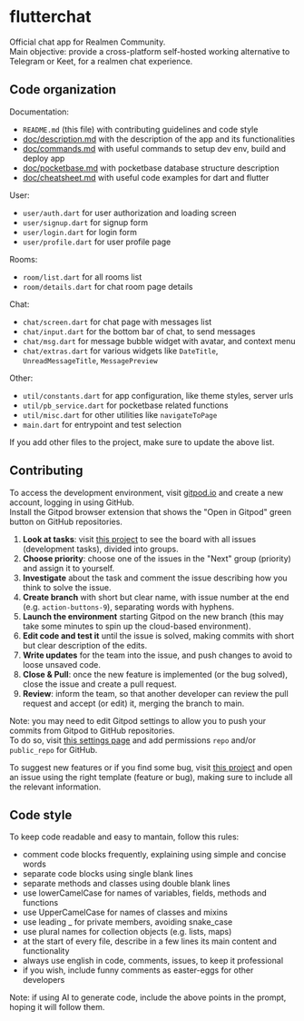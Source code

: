 # flutterchat

Official chat app for Realmen Community.<br/>
Main objective: provide a cross-platform self-hosted working alternative to Telegram or Keet, for a realmen chat experience.


## Code organization

Documentation:
- `README.md` (this file) with contributing guidelines and code style
- [doc/description.md](doc/description.md) with the description of the app and its functionalities
- [doc/commands.md](doc/commands.md) with useful commands to setup dev env, build and deploy app
- [doc/pocketbase.md](doc/pocketbase.md) with pocketbase database structure description
- [doc/cheatsheet.md](doc/cheatsheet.md) with useful code examples for dart and flutter

User:
- `user/auth.dart` for user authorization and loading screen
- `user/signup.dart` for signup form
- `user/login.dart` for login form
- `user/profile.dart` for user profile page

Rooms:
- `room/list.dart` for all rooms list
- `room/details.dart` for chat room page details

Chat:
- `chat/screen.dart` for chat page with messages list
- `chat/input.dart` for the bottom bar of chat, to send messages
- `chat/msg.dart` for message bubble widget with avatar, and context menu
- `chat/extras.dart` for various widgets like `DateTitle`, `UnreadMessageTitle`, `MessagePreview`

Other:
- `util/constants.dart` for app configuration, like theme styles, server urls
- `util/pb_service.dart` for pocketbase related functions 
- `util/misc.dart` for other utilities like `navigateToPage`
- `main.dart` for entrypoint and test selection

If you add other files to the project, make sure to update the above list.


## Contributing

To access the development environment, visit [gitpod.io](https://gitpod.io/) and create a new account, logging in using GitHub.<br/>
Install the Gitpod browser extension that shows the "Open in Gitpod" green button on GitHub repositories.

1. **Look at tasks**: visit [this project](https://github.com/users/scanzy/projects/1) to see the board with all issues (development tasks), divided into groups.
2. **Choose priority**: choose one of the issues in the "Next" group (priority) and assign it to yourself.
3. **Investigate** about the task and comment the issue describing how you think to solve the issue.
4. **Create branch** with short but clear name, with issue number at the end (e.g. `action-buttons-9`), separating words with hyphens.
5. **Launch the environment** starting Gitpod on the new branch (this may take some minutes to spin up the cloud-based environment).
6. **Edit code and test it** until the issue is solved, making commits with short but clear description of the edits.
7. **Write updates** for the team into the issue, and push changes to avoid to loose unsaved code.
8. **Close & Pull**: once the new feature is implemented (or the bug solved), close the issue and create a pull request.
9. **Review**: inform the team, so that another developer can review the pull request and accept (or edit) it, merging the branch to main.

Note: you may need to edit Gitpod settings to allow you to push your commits from Gitpod to GitHub repositories.<br/>
To do so, visit [this settings page](https://gitpod.io/user/integrations) and add permissions `repo` and/or `public_repo` for GitHub.

To suggest new features or if you find some bug, visit [this project](https://github.com/users/scanzy/projects/1)
and open an issue using the right template (feature or bug), making sure to include all the relevant information.


## Code style

To keep code readable and easy to mantain, follow this rules:
- comment code blocks frequently, explaining using simple and concise words
- separate code blocks using single blank lines
- separate methods and classes using double blank lines
- use lowerCamelCase for names of variables, fields, methods and functions
- use UpperCamelCase for names of classes and mixins
- use leading _ for private members, avoiding snake_case
- use plural names for collection objects (e.g. lists, maps)
- at the start of every file, describe in a few lines its main content and functionality
- always use english in code, comments, issues, to keep it professional
- if you wish, include funny comments as easter-eggs for other developers

Note: if using AI to generate code, include the above points in the prompt, hoping it will follow them.
